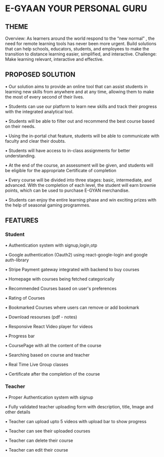 # E-GYAAN YOUR PERSONAL GURU
 
## THEME
Overview: As learners around the world respond to the “new normal” , the need for remote learning tools has never been more urgent. Build solutions that can help schools, educators, students, and employees to make the transition to distance learning easier, simplified, and interactive. Challenge: Make learning relevant, interactive and effective.

## PROPOSED SOLUTION

•	Our solution aims to provide an online tool that can assist students in learning new skills from anywhere and at any time, allowing them to make the most of every second of their lives.

•	Students can use our platform to learn new skills and track their progress with the integrated analytical tool.

•	Students will be able to filter out and recommend the best course based on their needs.

•	Using the in-portal chat feature, students will be able to communicate with faculty and clear their doubts.

•	Students will have access to in-class assignments for better understanding.

•	At the end of the course, an assessment will be given, and students will be eligible for the appropriate Certificate of completion

•	Every course will be divided into three stages: basic, intermediate, and advanced. With the completion of each level, the student will earn brownie points, which can be used to purchase E-GYAN merchandise.

•	Students can enjoy the entire learning phase and win exciting prizes with the help of seasonal gaming programmes.

## FEATURES
### Student
•	Authentication system with signup,login,otp

•	Google authentication (Oauth2) using react-google-login and google auth-library

•	Stripe Payment gateway integrated with backend to buy courses

•	Homepage with courses being fetched categorically

•	Recommended Courses based on user's preferences

•	Rating of Courses

•	Bookmarked Courses where users can remove or add bookmark

•	Download resourses (pdf - notes)

•	Responsive React Video player for videos

•	Progress bar

•	CoursePage with all the content of the course

•	Searching based on course and teacher

•	Real Time Live Group classes

•	Certificate after the completion of the course 


### Teacher
•	Proper Authentication system with signup

•	Fully validated teacher uploading form with description, title, Image and other details

•	Teacher can upload upto 5 videos with upload bar to show progress

•	Teacher can see their uploaded courses

•	Teacher can delete their course

•	Teacher can edit their course


